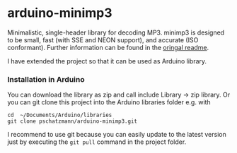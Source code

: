 # arduino-minimp3

Minimalistic, single-header library for decoding MP3. minimp3 is designed to be
small, fast (with SSE and NEON support), and accurate (ISO conformant). Further information can be found in the [oringal readme](README.original).

I have extended the project so that it can be used as Arduino library.

### Installation in Arduino

You can download the library as zip and call include Library -> zip library. Or you can git clone this project into the Arduino libraries folder e.g. with

```
cd  ~/Documents/Arduino/libraries
git clone pschatzmann/arduino-minimp3.git
```

I recommend to use git because you can easily update to the latest version just by executing the ```git pull``` command in the project folder.



